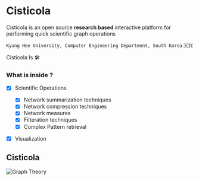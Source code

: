 # Cisticola
Cisticola is an open source **research based** interactive platform for performing quick scientific graph operations

`Kyung Hee University, Computer Engineering Department, South Korea` :kr:

Cisticola Is :hammer_and_wrench:

### What is inside ?
- [x] Scientific Operations
  - [x] Network summarization techniques
  - [x] Network compression techniques
  - [x] Network measures
  - [x] Filteration techniques
  - [x] Complex Pattern retrieval
- [x] Visualization


## Cisticola
![Graph Theory](https://github.com/garden-birds/cisticola/blob/gh-pages/images/graphtheory-concepts.png)
